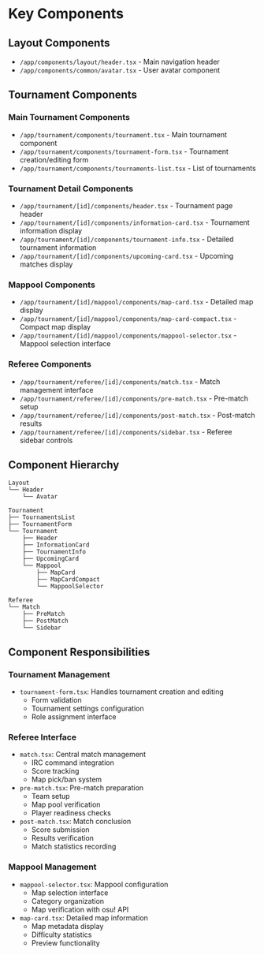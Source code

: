 # Key Components

## Layout Components

- `/app/components/layout/header.tsx` - Main navigation header
- `/app/components/common/avatar.tsx` - User avatar component

## Tournament Components

### Main Tournament Components

- `/app/tournament/components/tournament.tsx` - Main tournament component
- `/app/tournament/components/tournament-form.tsx` - Tournament creation/editing form
- `/app/tournament/components/tournaments-list.tsx` - List of tournaments

### Tournament Detail Components

- `/app/tournament/[id]/components/header.tsx` - Tournament page header
- `/app/tournament/[id]/components/information-card.tsx` - Tournament information display
- `/app/tournament/[id]/components/tournament-info.tsx` - Detailed tournament information
- `/app/tournament/[id]/components/upcoming-card.tsx` - Upcoming matches display

### Mappool Components

- `/app/tournament/[id]/mappool/components/map-card.tsx` - Detailed map display
- `/app/tournament/[id]/mappool/components/map-card-compact.tsx` - Compact map display
- `/app/tournament/[id]/mappool/components/mappool-selector.tsx` - Mappool selection interface

### Referee Components

- `/app/tournament/referee/[id]/components/match.tsx` - Match management interface
- `/app/tournament/referee/[id]/components/pre-match.tsx` - Pre-match setup
- `/app/tournament/referee/[id]/components/post-match.tsx` - Post-match results
- `/app/tournament/referee/[id]/components/sidebar.tsx` - Referee sidebar controls

## Component Hierarchy

```
Layout
└── Header
    └── Avatar

Tournament
├── TournamentsList
├── TournamentForm
└── Tournament
    ├── Header
    ├── InformationCard
    ├── TournamentInfo
    ├── UpcomingCard
    └── Mappool
        ├── MapCard
        ├── MapCardCompact
        └── MappoolSelector

Referee
└── Match
    ├── PreMatch
    ├── PostMatch
    └── Sidebar
```

## Component Responsibilities

### Tournament Management

- `tournament-form.tsx`: Handles tournament creation and editing
  - Form validation
  - Tournament settings configuration
  - Role assignment interface

### Referee Interface

- `match.tsx`: Central match management
  - IRC command integration
  - Score tracking
  - Map pick/ban system
- `pre-match.tsx`: Pre-match preparation
  - Team setup
  - Map pool verification
  - Player readiness checks
- `post-match.tsx`: Match conclusion
  - Score submission
  - Results verification
  - Match statistics recording

### Mappool Management

- `mappool-selector.tsx`: Mappool configuration
  - Map selection interface
  - Category organization
  - Map verification with osu! API
- `map-card.tsx`: Detailed map information
  - Map metadata display
  - Difficulty statistics
  - Preview functionality
